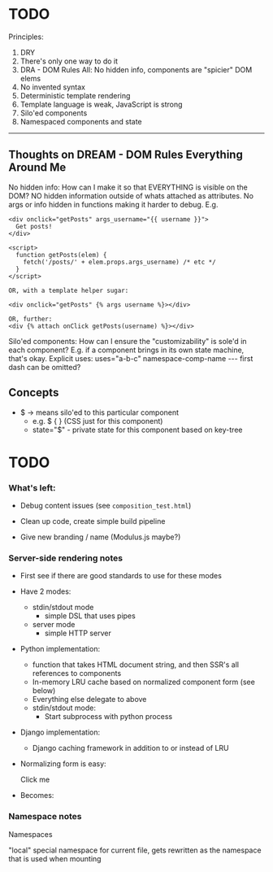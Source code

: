 # TODO

Principles:

1. DRY
2. There's only one way to do it
3. DRA - DOM Rules All: No hidden info, components are "spicier" DOM elems
4. No invented syntax
5. Deterministic template rendering
6. Template language is weak, JavaScript is strong
7. Silo'ed components
8. Namespaced components and state

---------------------

## Thoughts on DREAM - DOM Rules Everything Around Me

No hidden info: How can I make it so that EVERYTHING is visible on the DOM? NO
hidden information outside of whats attached as attributes. No args or info
hidden in functions making it harder to debug.  E.g.

    <div onclick="getPosts" args_username="{{ username }}">
      Get posts!
    </div>

    <script>
      function getPosts(elem) {
        fetch('/posts/' + elem.props.args_username) /* etc */
      }
    </script>

    OR, with a template helper sugar:

    <div onclick="getPosts" {% args username %}></div>

    OR, further:
    <div {% attach onClick getPosts(username) %}></div>

Silo'ed components: How can I ensure the "customizability" is sole'd in each
component? E.g. if a component brings in its own state machine, that's okay.
Explicit uses: uses="a-b-c" namespace-comp-name --- first dash can be omitted?


## Concepts

- $ -> means silo'ed to this particular component
  - e.g. $ { }  (CSS just for this component)
  - state="$" - private state for this component based on key-tree


# TODO

### What's left:

- Debug content issues (see `composition_test.html`)

- Clean up code, create simple build pipeline

- Give new branding / name (Modulus.js maybe?)


### Server-side rendering notes

- First see if there are good standards to use for these modes
- Have 2 modes:
    - stdin/stdout mode
        - simple DSL that uses pipes
    - server mode
        - simple HTTP server

- Python implementation:
    - function that takes HTML document string, and then SSR's all references
      to components
    - In-memory LRU cache based on normalized component form (see below)
    - Everything else delegate to above
    - stdin/stdout mode:
        - Start subprocess with python process

- Django implementation:
    - Django caching framework in addition to or instead of LRU

- Normalizing form is easy:

    <x-Button type="Whatever" name="thing">Click me</x-Button>

- Becomes:

    <x-Button name="thing" type="Whatever" children="Click me"></x-Button>




### Namespace notes

Namespaces

<ns-whatever></ns-whatever>


"local" special namespace for current file, gets rewritten as
the namespace that is used when mounting
<local-whatever></local-whatever>

